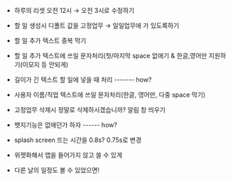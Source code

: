 - 하루의 리셋 오전 12시 → 오전 3시로 수정하기

+ 할 일 생성시 디폴트 값을 고정업무 → 일일업무에 가 있도록하기

- 할 일 추가 텍스트 중복 막기

- 할 일 추가 텍스트에 쓰일 문자처리(첫/마지막 space 없애기 & 한글,영어만 지원하기(이모지 등 안되게)

- 길이가 긴 텍스트 할 일에 넣을 때 처리 ------- how?

- 사용자 이름/직업 텍스트에 쓰일 문자처리(한글, 영어만, 다중 space 막기)

- 고정업무 삭제시 정말로 삭제하시겠습니까? 알림 창 띄우기

- 뱃지기능은 없애던가 하자 ------ how?

+ splash screen 뜨는 시간을 0.8s? 0.75s로 변경

- 위젯화해서 앱을 들어가지 않고 쓸 수 있게

- 다른 날의 일정도 볼 수 있었으면!
